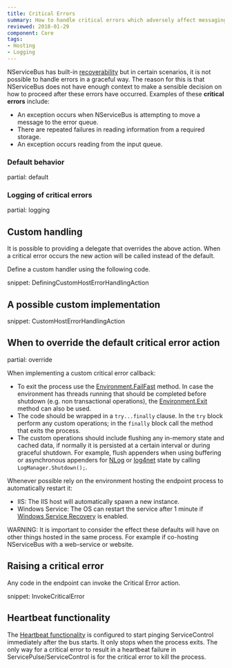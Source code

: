 ```yaml
---
title: Critical Errors
summary: How to handle critical errors which adversely affect messaging in an endpoint.
reviewed: 2018-01-29
component: Core
tags:
- Hosting
- Logging
---
```


NServiceBus has built-in [recoverability](/nservicebus/recoverability/) but in certain scenarios, it is not possible to handle errors in a graceful way. The reason for this is that NServiceBus does not have enough context to make a sensible decision on how to proceed after these errors have occurred. Examples of these **critical errors** include:

 * An exception occurs when NServiceBus is attempting to move a message to the error queue.
 * There are repeated failures in reading information from a required storage.
 * An exception occurs reading from the input queue.


### Default behavior

partial: default


### Logging of critical errors

partial: logging


## Custom handling

It is possible to providing a delegate that overrides the above action. When a critical error occurs the new action will be called instead of the default.

Define a custom handler using the following code.

snippet: DefiningCustomHostErrorHandlingAction


## A possible custom implementation

snippet: CustomHostErrorHandlingAction


## When to override the default critical error action

partial: override

When implementing a custom critical error callback:

 * To exit the process use the [Environment.FailFast](https://msdn.microsoft.com/en-us/library/dd289240.aspx) method. In case the environment has threads running that should be completed before shutdown (e.g. non transactional operations), the [Environment.Exit](https://msdn.microsoft.com/en-us/library/system.environment.exit.aspx) method can also be used.
 * The code should be wrapped in a `try...finally` clause. In the `try` block perform any custom operations; in the `finally` block call the method that exits the process.
 * The custom operations should include flushing any in-memory state and cached data, if normally it is persisted at a certain interval or during graceful shutdown. For example, flush appenders when using buffering or asynchronous appenders for [NLog](http://nlog-project.org/documentation/v4.3.0/html/M_NLog_LogManager_Shutdown.htm) or [log4net](https://logging.apache.org/log4net/log4net-1.2.11/release/sdk/log4net.LogManager.Shutdown.html) state by calling `LogManager.Shutdown();`.

Whenever possible rely on the environment hosting the endpoint process to automatically restart it:

 * IIS: The IIS host will automatically spawn a new instance.
 * Windows Service: The OS can restart the service after 1 minute if [Windows Service Recovery](/nservicebus/hosting/windows-service.md#installation-restart-recovery) is enabled.

WARNING: It is important to consider the effect these defaults will have on other things hosted in the same process. For example if co-hosting NServiceBus with a web-service or website.


## Raising a critical error

Any code in the endpoint can invoke the Critical Error action.

snippet: InvokeCriticalError


## Heartbeat functionality

The [Heartbeat functionality](/monitoring/heartbeats/) is configured to start pinging ServiceControl immediately after the bus starts. It only stops when the process exits. The only way for a critical error to result in a heartbeat failure in ServicePulse/ServiceControl is for the critical error to kill the process.
